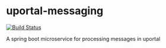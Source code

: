 # uportal-messaging

[![Build Status](https://travis-ci.org/UW-Madison-DoIT/uportal-messaging.svg?branch=master)](https://travis-ci.org/UW-Madison-DoIT/uportal-messaging)

A spring boot microservice for processing messages in uportal

